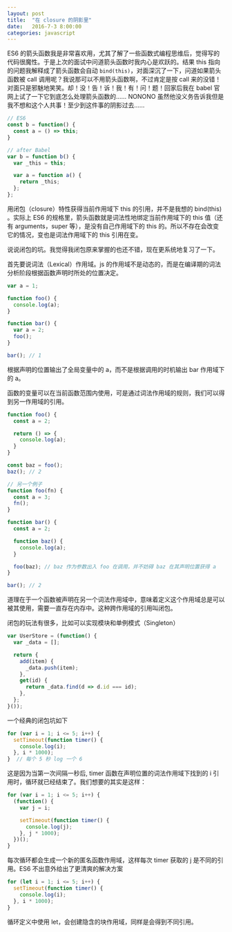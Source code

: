 ```yaml
---
layout: post
title:  "在 closure 的阴影里"
date:   2016-7-3 8:00:00
categories: javascript
---
```


ES6 的箭头函数我是非常喜欢用，尤其了解了一些函数式编程思维后，觉得写的代码很魔性。于是上次的面试中问道箭头函数时我内心是欢跃的。结果 this 指向的问题我解释成了箭头函数会自动 `bind(this)`，对面深沉了一下，问道如果箭头函数被 call 调用呢？我说那可以不用箭头函数啊，不过肯定是按 call 来的没错！对面只是邪魅地笑笑。却！没！告！诉！我！有！问！题！回家后我在 babel 官网上试了一下它到底怎么处理箭头函数的…… NONONO 虽然他没义务告诉我但是我不想和这个人共事！至少到这件事的阴影过去……

```javascript
// ES6
const b = function() {
  const a = () => this;  
}

// after Babel
var b = function b() {
  var _this = this;

  var a = function a() {
    return _this;
  };
};
```

用闭包（closure）特性获得当前作用域下 this 的引用，并不是我想的 bind(this) 。实际上 ES6 的规格里，箭头函数就是词法性地绑定当前作用域下的 this 值（还有 arguments，super 等），是没有自己作用域下的 this 的。所以不存在会改变它的情况，变也是词法作用域下的 this 引用在变。

说说闭包的坑。我觉得我闭包原来掌握的也还不错，现在更系统地复习了一下。

首先要说词法（Lexical）作用域。js 的作用域不是动态的，而是在编译期的词法分析阶段根据函数声明时所处的位置决定。

```javascript
var a = 1;

function foo() {
  console.log(a);
}

function bar() {
  var a = 2;
  foo();
}

bar(); // 1
```

根据声明的位置输出了全局变量中的 a，而不是根据调用的时机输出 bar 作用域下的 a。

函数的变量可以在当前函数范围内使用，可是通过词法作用域的规则，我们可以得到另一作用域的引用。

```javascript
function foo() {
  const a = 2;

  return () => {
    console.log(a);
  }
}

const baz = foo();
baz(); // 2

// 另一个例子
function foo(fn) {
  const a = 3;
  fn();
}

function bar() {
  const a = 2;

  function baz() {
    console.log(a);
  }

  foo(baz); // baz 作为参数出入 foo 在调用，并不妨碍 baz 在其声明位置获得 a
}

bar(); // 2
```

道理在于一个函数被声明在另一个词法作用域中，意味着定义这个作用域总是可以被其使用，需要一直存在内存中。这种跨作用域的引用叫闭包。

闭包的玩法有很多，比如可以实现模块和单例模式（Singleton）

```javascript
var UserStore = (function() {
  var _data = [];

  return {
    add(item) {
      _data.push(item);
    },
    get(id) {
      return _data.find(d => d.id === id);
    },
  };
}());
```

一个经典的闭包坑如下

```javascript
for (var i = 1; i <= 5; i++) {
  setTimeout(function timer() {
    console.log(i);
  }, i * 1000);
}  // 每个 5 秒 log 一个 6
```

这是因为当第一次间隔一秒后, timer 函数在声明位置的词法作用域下找到的 i 引用时，循环就已经结束了。我们想要的其实是这样：

```javascript
for (var i = 1; i <= 5; i++) {
  (function() {
    var j = i;

    setTimeout(function timer() {
      console.log(j);
    }, j * 1000);
  })();
}
```

每次循环都会生成一个新的匿名函数作用域，这样每次 timer 获取的 j 是不同的引用。ES6 不出意外给出了更清爽的解决方案

```javascript
for (let i = 1; i <= 5; i++) {
  setTimeout(function timer() {
    console.log(i);
  }, i * 1000);
}
```

循环定义中使用 let，会创建隐含的块作用域，同样是会得到不同引用。 